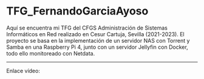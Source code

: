 # TFG_FernandoGarciaAyoso

Aquí se encuentra mi TFG del CFGS Administración de Sistemas Informáticos en Red realizado en Cesur Cartuja, Sevilla (2021-2023).
El proyecto se basa en la implementación de un servidor NAS con Torrent y Samba en una Raspberry Pi 4, junto con un servidor Jellyfin con Docker, todo ello monitoreado con Netdata.
************************************************************************************************************************************************************************
Enlace vídeo: 
